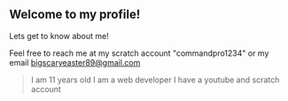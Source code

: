 ## Welcome to my profile!
Lets get to know about me!

Feel free to reach me at my scratch account "commandpro1234" or my email bigscaryeaster89@gmail.com

> I am 11 years old
> I am a web developer
> I have a youtube and scratch account
